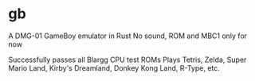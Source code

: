 # gb
A DMG-01 GameBoy emulator in Rust
No sound, ROM and MBC1 only for now

Successfully passes all Blargg CPU test ROMs
Plays Tetris, Zelda, Super Mario Land, Kirby's Dreamland, Donkey Kong Land, R-Type, etc.
